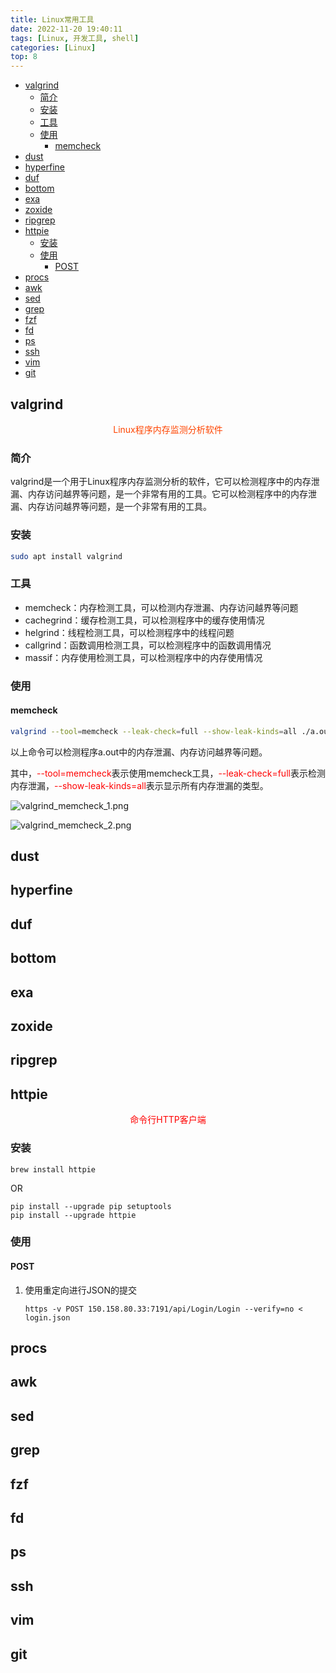 ```yaml
---
title: Linux常用工具
date: 2022-11-20 19:40:11
tags: [Linux, 开发工具, shell]
categories: [Linux]
top: 8
---
```


- [valgrind](#valgrind)
  - [简介](#简介)
  - [安装](#安装)
  - [工具](#工具)
  - [使用](#使用)
    - [memcheck](#memcheck)
- [dust](#dust)
- [hyperfine](#hyperfine)
- [duf](#duf)
- [bottom](#bottom)
- [exa](#exa)
- [zoxide](#zoxide)
- [ripgrep](#ripgrep)
- [httpie](#httpie)
  - [安装](#安装-1)
  - [使用](#使用-1)
    - [POST](#post)
- [procs](#procs)
- [awk](#awk)
- [sed](#sed)
- [grep](#grep)
- [fzf](#fzf)
- [fd](#fd)
- [ps](#ps)
- [ssh](#ssh)
- [vim](#vim)
- [git](#git)



## valgrind

<center>
    <font color=#FF4500>
Linux程序内存监测分析软件
    </font>
</center>

### 简介
valgrind是一个用于Linux程序内存监测分析的软件，它可以检测程序中的内存泄漏、内存访问越界等问题，是一个非常有用的工具。它可以检测程序中的内存泄漏、内存访问越界等问题，是一个非常有用的工具。

### 安装
```bash
sudo apt install valgrind
```

### 工具
- memcheck：内存检测工具，可以检测内存泄漏、内存访问越界等问题
- cachegrind：缓存检测工具，可以检测程序中的缓存使用情况
- helgrind：线程检测工具，可以检测程序中的线程问题
- callgrind：函数调用检测工具，可以检测程序中的函数调用情况
- massif：内存使用检测工具，可以检测程序中的内存使用情况

### 使用

#### memcheck
```bash
valgrind --tool=memcheck --leak-check=full --show-leak-kinds=all ./a.out
```

以上命令可以检测程序a.out中的内存泄漏、内存访问越界等问题。

其中，<font color="red">--tool=memcheck</font>表示使用memcheck工具，<font color="red">--leak-check=full</font>表示检测内存泄漏，<font color="red">--show-leak-kinds=all</font>表示显示所有内存泄漏的类型。

![valgrind_memcheck_1.png](https://s2.loli.net/2022/11/22/5HLECBdQetuF1xI.png)

![valgrind_memcheck_2.png](https://s2.loli.net/2022/11/22/pDTmkdO3eB54uF7.png)

## dust

## hyperfine

## duf

## bottom

## exa

## zoxide

## ripgrep

## httpie

<center>
    <font color="red">
    命令行HTTP客户端
    </font>
</center>

### 安装
```shell
brew install httpie
```

OR

```shell
pip install --upgrade pip setuptools
pip install --upgrade httpie
```

### 使用

#### POST
1. 使用重定向进行JSON的提交
    ```shell
    https -v POST 150.158.80.33:7191/api/Login/Login --verify=no < login.json
    ```


## procs

## awk

## sed

## grep

## fzf

## fd

## ps

## ssh

## vim

## git
